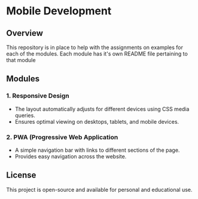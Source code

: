 # Mobile Development

## Overview
This repository is in place to help with the assignments on examples for each of the modules.
Each module has it's own README file pertaining to that module

## Modules
### 1. **Responsive Design**
- The layout automatically adjusts for different devices using CSS media queries.
- Ensures optimal viewing on desktops, tablets, and mobile devices.

### 2. **PWA (Progressive Web Application**
- A simple navigation bar with links to different sections of the page.
- Provides easy navigation across the website.



## License
This project is open-source and available for personal and educational use.
